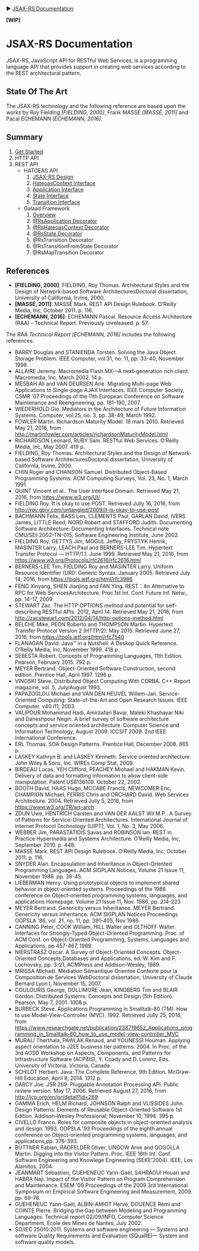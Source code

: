 :arrow_forward: [JSAX-RS Documentation](./jsax-rs-reference.md)

**[WIP]**

# JSAX-RS Documentation

JSAX-RS, JavaScript API for RESTful Web Services, is a programming language API that provides support in creating web services according to the REST architectural pattern.

## State Of The Art

The JSAX-RS technology and the following reference are based upon the works by Roy Fielding _[FIELDING, 2000]_, Frank MASSÉ _[MASSÉ, 2011]_ and Pacal ECHEMANN _[ECHEMANN, 2016]_.

## Summary

1. [Get Started](./jsax-rs-get-started.md)
2. HTTP API
3. REST API
   - HATOEAS API
      1. [JSAX-RS Design](./jsax-rs-hatoeas-api-design.md)
      1. [HateoasContext Interface](./jsax-rs-hateoascontext-interface.md)
      1. [Application Interface](./jsax-rs-application-interface.md)
      1. [State Interface](./jsax-rs-state-interface.md)
      1. [Transition Interface](./jsax-rs-transition-interface.md)
   - Galaad Framework
      1. [Overview](./jsax-rs-galaad-overview.md)
      1. [@RsApplication Decorator](./jsax-rs-galaad-rsapplication.md)
      1. [@RsHateoasContext Decorator](./jsax-rs-galaad-rshateoascontext.md)
      1. [@RsState Decorator](./jsax-rs-galaad-rsstate.md)
      1. @RsTransition Decorator
      1. @RsTransitionFromState Decorator
      1. @RsMapTransition Decorator

## References

- **[FIELDING, 2000]**: FIELDING, Roy Thomas. Architectural Styles and the Design of Network-based Software ArchitecturesDoctoral dissertation, University of California, Irvine, 2000.
- **[MASSÉ, 2011]**:  MASSÉ Mark. REST API Design Rulebook. O’Reilly Media, Inc, October 2011. p. 116.
- **[ECHEMANN, 2016]**: ECHEMANN Pascal. Resource Access Architecture (RAA) - Technical Report. Previously unreleased. p. 57.

The _RAA Technical Report [ECHEMANN, 2016]_ includes the following references:

- BARRY Douglas and STANIENDA Torsten. Solving the Java Object Storage Problem.  IEEE Computer, vol.31, no. 11, pp. 33-40, November 1998. 
- ALLAIRE Jeremy. Macromedia Flash MX—A next-generation rich client. Macromedia, Inc,  March 2002. 14 p. 
- MESBAH Ali and VAN DEURSEN Arie. Migrating Multi-page Web Applications to Single-page AJAX Interfaces. IEEE Computer Society, CSMR '07 Proceedings of the 11th European Conference on Software Maintenance and Reengineering, pp. 181-190, 2007. 
- WIEDERHOLD Gio. Mediators in the Architecture of Future Information Systems.  Computer, vol.25, no. 3, pp. 38-49, March 1992. 
- FOWLER Martin. Richardson Maturity Model. 18 mars 2010. Retrieved May 21, 2016, from http://martinfowler.com/articles/richardsonMaturityModel.html 
- RICHARDSON Leonard, RUBY Sam. RESTful Web Services. O’Reilly Media, Inc, May 2007. 419 p.
- FIELDING, Roy Thomas. Architectural Styles and the Design of Network-based Software ArchitecturesDoctoral dissertation, University of California, Irvine, 2000.
- CHIN Roger and CHANSON Samuel. Distributed Object-Based Programming Systems.  ACM Computing Surveys, Vol. 23, No. 1, March 1991. 
- QUINT Vincent et al.. The User Interface Domain. Retrieved May 21, 2016, from https://www.w3.org/UI/ 
- FIELDING Roy. It is okay to use POST. Retrieved Jully 16, 2016, from http://roy.gbiv.com/untangled/2009/it-is-okay-to-use-post 
- BACHMANN Felix, BASS Len, CLEMENTS Paul, GARLAN David, IVERS James, LITTLE Reed, NORD Robert and STAFFORD Judith. Documenting Software Architecture: Documenting Interfaces. Technical note CMU/SEI-2002-TN-015, Software Engineering Institute, June 2002.
- FIELDING Roy, GETTYS Jim, MOGUL Jeffey, FRYSTYK Henrik, MASINTER Larry, LEACH Paul and BERNERS-LEE Tim. Hypertext Transfer Protocol — HTTP/1.1. June 1999. Retrieved May 21, 2016, from https://www.w3.org/Protocols/rfc2616/rfc2616.html 
- BERNERS-LEE Tim, FIELDING Roy and MASINTER Larry. Uniform Resource Identifier (URI): Generic Syntax. January 2005. Retrieved July 14, 2016, from https://tools.ietf.org/html/rfc3986 
- FENG Xinyang, SHEN Jianjing and FAN Ying. REST：An Alternative to RPC for Web ServicesArchitecture. Proc.1st Int. Conf. Future Inf. Netw., pp. 14-17, 2009 
- STEWART Zac. The HTTP OPTIONS method and potential for self-describing RESTful APIs. 2012, April 14. Retrieved May 21, 2016, from http://zacstewart.com/2012/04/14/http-options-method.html 
- BELCHE Mike, PEON Roberto and THOMPSON Martin. Hypertext Transfer Protocol Version 2 (HTTP/2). May 2015. Retrieved June 27, 2016, from https://tools.ietf.org/html/rfc7540 
- FLANAGAN David. Java™ in a Nutshell: A Deskop Quick Reference. O’Reilly Media, Inc, November 1999. 418 p.
- SEBESTA Robert. Concepts of Programming Languages, 11th Edition.  Pearson, February 2015. 792 p. 
- MEYER Bertrand. Object-Oriented Software Construction, second edition. Prentice Hall, April 1997. 1296  p.
- VINOSKI Steve. Distributed Object Computing With CORBA.  C++ Report magazine, vol. 5, July/August 1993. 
- PAPAZOGLOU Michael and VAN DEN HEUVEL Willem-Jan. Service-Oriented Computing: State-of-the-Art and Open Research Issues.  IEEE Computer. v40 i11, 2003. 
- VALIPOUR Mohammad Hadi, Amirzafari Bavar, Maleki Khashayar Niki and Daneshpour Negin. A brief survey of software architecture concepts and service oriented architecture. Computer Science and Information Technology, August 2009. ICCSIT 2009. 2nd IEEE International Conference. 
- ERL Thomas. SOA Design Patterns. Prentice Hall, December 2008. 865 p.
- LASKEY Kathryn B. and LASKEY Kenneth. Service oriented architecture.  John Wiley & Sons, Inc. WIREs Comp Stat, 2009. 
- BIRDEAU Lucas, YEH Clifford, PEACHEY Michael and HAKMAN Kevin. Delivery of data and formatting information to allow client-side manipulation. Patent US8136109. October 22, 2002.
- BOOTH David, HAAS Hugo, MCCABE Francis, NEWCOMER Eric, CHAMPION Michael, FERRIS Chris and ORCHARD David. Web Services Architecture. 2004. Retrieved Jully 5, 2016, from https://www.w3.org/TR/ws-arch. 
- ZDUN Uwe, HENTRICH Carsten and VAN DER AALST Wil M.P.. A Survey of Patterns for Service-Oriented Architectures.  International Journal of Internet Protocol Technology (IJIPT), Vol. 1, No. 3, May 2006.  
- WEBBER Jim, PARASTATIDIS Savas and ROBINSON Ian. REST in Practice Hypermedia and Systems Architecture. O’Reilly Media, Inc, September 2010. p. 448.
- MASSÉ Mark. REST API Design Rulebook. O’Reilly Media, Inc, October 2011. p. 116.
- SNYDER Alan. Encapsulation and Inheritance in Object-Orlented Programming Languages.  ACM SIGPLAN Notices, Volume 21 Issue 11, November 1986.  pp. 38-45. 
- LIEBERMAN Henry. Using prototypical objects to implement shared behavior in object-oriented systems.  Proceedings of the 1986 conference on Object-oriented programming systems, languages, and applications Homepage. Volume 21 Issue 11, Nov. 1986, pp. 214-223  
- MEYER Bertrand. Genericity versus Inheritance.  MEYER Bertrand. Genericity versus Inheritance. ACM SIGPLAN Notices Proceedings OOPSLA '86, vol. 21, no. 11, pp. 391-405, Nov 1986. 
- CANNING Peter, COOK William, HILL Walter and OLTHOFF Walter. Interfaces for Strongly-Typed Object-Oriented Programming.  Proc. of ACM Conf. on Object-Oriented Programming, Systems, Languages and Applications, pp 457-467, 1989.  
- NIERSTRASZ Oscar. A Survey of Object-Oriented Concepts.  Object-Oriented Concepts,Databases and Applications, ed. W. Kim and F. Lochovsky, pp. 3-21, ACMPress and Addison-Wesley, 1989. 
- MRISSA Michaël. Médiation Sémantique Orientée Contexte pour la Composition de Services WebDoctoral dissertation, University of Claude Bernard Lyon I, November 15, 2007.
- COULOURIS George, DOLLIMORE Jean, KINDBERG Tim and BLAIR Gordon. Distributed Systems: Concepts and Design (5th Edition). Pearson, May 7, 2001. 1008 p.
- BURBECK Steve. Applications Programming in Smalltalk-80 (TM): How to use Model-View-Controller (MVC). 1992.  Retrieved Jully 25, 2016, from https://www.researchgate.net/publication/238719652_Applications_programming_in_Smalltalk-80_how_to_use_model-view-controller_MVC 
- MURALI Therthala, PAWLAK Renaud, and YOUNESSI Houman. Applying aspect orientation to J2EE business tier patterns.  2004. In Proc. of the 3rd AOSD Workshop on Aspects, Components, and Patterns for Infrastructure Software (ACP4IS), Y. Coady and D. Lorenz, Eds. University of Victoria, Victoria, Canada. 
- SCHILDT  Herbert. Java: The Complete Reference, 9th Edition. McGraw-Hill Education, April 8, 2014. 1312 p.
- DARCY Joe. JSR 269: Pluggable Annotation Processing API. Public review version. May 17, 2006. Retrieved August 27, 2016, from http://jcp.org/en/jsr/detail?id=269 
- GAMMA Erich, HELM Richard, JOHNSON Ralph and VLISSIDES John. Design Patterns: Elements of Reusable Object-Oriented Software 1st Edition. Addison-Wesley Professional; November 10, 1994. 395 p.
- CIVELLO Franco. Roles for composite objects in object-oriented analysis and design.  1993. OOPSLA '93 Proceedings of the eighth annual conference on Object-oriented programming systems, languages, and applications,pp. 376-393. 
- BÜTTNER Fabian, RADFELDER Oliver, LINDOW Arne and GOGOLLA Martin. Digging into the Visitor Pattern.  Proc. IEEE 16th Int. Conf. Software Engineering and Knowlege Engineering (SEKE’2004). IEEE, Los Alamitos, 2004. 
- JEANMART Sébastien, GUEHENEUC Yann-Gaël, SAHRAOUI Houari and HABRA Naji. Impact of the Visitor Pattern on Program Comprehension and Maintenance.  ESEM '09 Proceedings of the 2009 3rd International Symposium on Empirical Software Engineering and Measurement, 2009. pp. 69-78. 
- GUEHENEUC Yann-Gaël, ALBIN-AMIOT Hervé, DOUENCE Rémi and COINTE Pierre. Bridging the Gap between Modeling and Programming Languages. Technical report 02/09/INFO, Computer Science Department, École des Mines de Nantes, July 2002. 
- SO/IEC 25010:2011. Systems and software engineering — Systems and software Quality Requirements and Evaluation (SQuaRE)— System and software quality models.  
